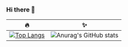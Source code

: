 ### Hi there 👋

| 🔥 | ✨ |
| --- | --- |
| [![Top Langs](https://github-readme-stats-git-masterrstaa-rickstaa.vercel.app/api/top-langs/?username=hzionn&layout=compact&theme=transparent&hide=jupyter%20notebook,html,css&exclude_repo=Graph-Machine-Learning)](https://github.com/hzionn/github-readme-stats) | ![Anurag's GitHub stats](https://github-readme-stats.vercel.app/api?username=hzionn&show_icons=true&theme=transparent) |

<!--
**hzionn/hzionn** is a ✨ _special_ ✨ repository because its `README.md` (this file) appears on your GitHub profile.

Here are some ideas to get you started:

- 🔭 I’m currently working on ...
- 🌱 I’m currently learning ...
- 👯 I’m looking to collaborate on ...
- 🤔 I’m looking for help with ...
- 💬 Ask me about ...
- 📫 How to reach me: ...
- 😄 Pronouns: ...
- ⚡ Fun fact: ...
-->
